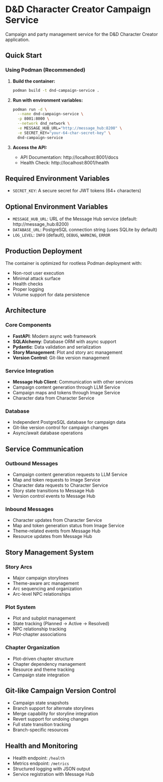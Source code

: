 # D&D Character Creator Campaign Service

Campaign and party management service for the D&D Character Creator application.

## Quick Start

### Using Podman (Recommended)

1. **Build the container:**
   ```bash
   podman build -t dnd-campaign-service .
   ```

2. **Run with environment variables:**
   ```bash
   podman run -d \
     --name dnd-campaign-service \
     -p 8001:8000 \
     --network dnd_network \
     -e MESSAGE_HUB_URL="http://message_hub:8200" \
     -e SECRET_KEY="your-64-char-secret-key" \
     dnd-campaign-service
   ```

3. **Access the API:**
   - API Documentation: http://localhost:8001/docs
   - Health Check: http://localhost:8001/health

## Required Environment Variables

- `SECRET_KEY`: A secure secret for JWT tokens (64+ characters)

## Optional Environment Variables

- `MESSAGE_HUB_URL`: URL of the Message Hub service (default: http://message_hub:8200)
- `DATABASE_URL`: PostgreSQL connection string (uses SQLite by default)
- `LOG_LEVEL`: `INFO` (default), `DEBUG`, `WARNING`, `ERROR`

## Production Deployment

The container is optimized for rootless Podman deployment with:
- Non-root user execution
- Minimal attack surface
- Health checks
- Proper logging
- Volume support for data persistence

## Architecture

### Core Components
- **FastAPI**: Modern async web framework
- **SQLAlchemy**: Database ORM with async support
- **Pydantic**: Data validation and serialization
- **Story Management**: Plot and story arc management
- **Version Control**: Git-like version management

### Service Integration
- **Message Hub Client**: Communication with other services
- Campaign content generation through LLM Service
- Campaign maps and tokens through Image Service
- Character data from Character Service

### Database
- Independent PostgreSQL database for campaign data
- Git-like version control for campaign changes
- Async/await database operations

## Service Communication

### Outbound Messages
- Campaign content generation requests to LLM Service
- Map and token requests to Image Service
- Character data requests to Character Service
- Story state transitions to Message Hub
- Version control events to Message Hub

### Inbound Messages
- Character updates from Character Service
- Map and token generation status from Image Service
- Theme-related events from Message Hub
- Resource updates from Message Hub

## Story Management System

### Story Arcs
- Major campaign storylines
- Theme-aware arc management
- Arc sequencing and organization
- Arc-level NPC relationships

### Plot System
- Plot and subplot management
- State tracking (Planned → Active → Resolved)
- NPC relationship tracking
- Plot-chapter associations

### Chapter Organization
- Plot-driven chapter structure
- Chapter dependency management
- Resource and theme tracking
- Campaign state integration

## Git-like Campaign Version Control

- Campaign state snapshots
- Branch support for alternate storylines
- Merge capability for storyline integration
- Revert support for undoing changes
- Full state transition tracking
- Branch-specific resources

## Health and Monitoring

- Health endpoint: `/health`
- Metrics endpoint: `/metrics`
- Structured logging with JSON output
- Service registration with Message Hub

